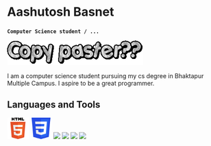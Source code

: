 # Aashutosh Basnet

**`Computer Science student / ... `**

![Text Animation](./text.gif)

I am a computer science student pursuing my cs degree in Bhaktapur Multiple Campus. I aspire to be a great programmer.

## Languages and Tools

<p float="left">
  <img src="./logos/HTML5.svg" height="50" />
  <img src="./logos/css3.svg" height="50" /> 
  <img src="./logos/javascript.svg" height="50" />
  <img src="./logos/react.svg" height="50" />
  <img src="./logos/python.svg" height="50" />
  <img src="./logos/cpp.svg" height="50" />
</p>


